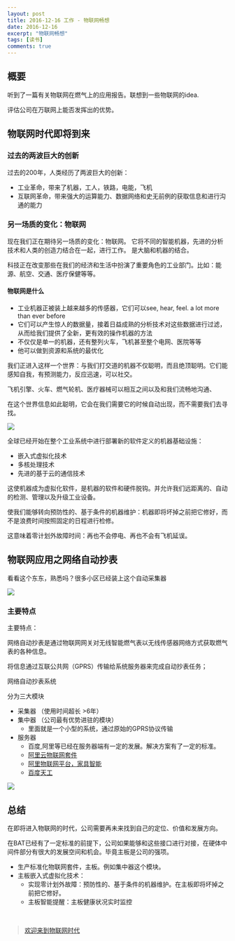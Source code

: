 ```yaml
---
layout: post
title: 2016-12-16 工作 - 物联网畅想
date: 2016-12-16
excerpt: "物联网畅想"
tags: [读书]
comments: true
---
```


## 概要

听到了一篇有关物联网在燃气上的应用报告。联想到一些物联网的idea. 

评估公司在万联网上能否发挥出的优势。

## 物联网时代即将到来

### 过去的两波巨大的创新

过去的200年，人类经历了两波巨大的创新：

- 工业革命，带来了机器，工人，铁路，电能，飞机
- 互联网革命，带来强大的运算能力、数据网络和史无前例的获取信息和进行沟通的能力

### 另一场质的变化：物联网

现在我们正在期待另一场质的变化：物联网。 它将不同的智能机器，先进的分析技术和人类的创造力结合在一起，进行工作。 是大脑和机器的结合。

科技正在改变那些在我们的经济和生活中扮演了重要角色的工业部门。比如：能源、航空、交通、医疗保健等等。

#### 物联网是什么

- 工业机器正被装上越来越多的传感器，它们可以see, hear, feel. a lot more than ever before
- 它们可以产生惊人的数据量，接着日益成熟的分析技术对这些数据进行过滤，从而给我们提供了全新，更有效的操作机器的方法
- 不仅仅是单一的机器，还有整列火车，飞机甚至整个电网、医院等等
- 他可以做到资源和系统的最优化


我们正进入这样一个世界：与我们打交道的机器不仅聪明，而且绝顶聪明。它们能感知自我，有预测能力，反应迅速，可以社交。

飞机引擎、火车、燃气轮机、医疗器械可以相互之间以及和我们流畅地沟通、

在这个世界信息如此聪明，它会在我们需要它的时候自动出现，而不需要我们去寻找。
 

![](http://i.imgur.com/JlbbcLd.jpg)


全球已经开始在整个工业系统中进行部署新的软件定义的机器基础设施：

- 嵌入式虚拟化技术
- 多核处理技术
- 先进的基于云的通信技术

这使机器成为虚拟化软件，是机器的软件和硬件脱钩。并允许我们远距离的、自动的检测、管理以及升级工业设备。

使我们能够转向预防性的、基于条件的机器维护：机器即将坏掉之前把它修好，而不是浪费时间按照固定的日程进行检修。

这意味着零计划外故障时间：再也不会停电、再也不会有飞机延误。

## 物联网应用之网络自动抄表

看看这个东东，熟悉吗？很多小区已经装上这个自动采集器

![](http://i.imgur.com/2iqHnCW.png)

### 主要特点

主要特点：

网络自动抄表是通过物联网网关对无线智能燃气表以无线传感器网络方式获取燃气表的各种信息。

将信息通过互联公共网（GPRS）传输给系统服务器来完成自动抄表任务；

网络自动抄表系统

分为三大模块

- 采集器 （使用时间超长 >6年）
- 集中器 （公司最有优势进驻的模块）
    - 里面就是一个小型的系统，通过原始的GPRS协议传输
- 服务器
  - 百度,阿里等已经在服务器端有一定的发展。解决方案有了一定的标准。
  - [阿里云物联网套件](https://www.aliyun.com/solution/iot/?)
  - [阿里物联网平台，家具智能](http://open.aliplus.com/)
  - [百度天工](https://cloud.baidu.com/solution/iot/index.html)

![](http://i.imgur.com/Dgn3hdo.png)


## 总结

在即将进入物联网的时代，公司需要再未来找到自己的定位、价值和发展方向。

在BAT已经有了一定标准的前提下，公司如果能够和这些接口进行对接，在硬体中间件部分有很大的发展空间和机会。毕竟主板是公司的强项。

- 生产标准化物联网套件，主板。例如集中器这个模块。
- 主板嵌入式虚拟化技术： 
    - 实现零计划外故障：预防性的、基于条件的机器维护。在主板即将坏掉之前把它修好。
    - 主板智能提醒：主板健康状况实时监控


<br>


> [欢迎来到物联网时代](http://open.163.com/movie/2014/3/Q/K/M9KC7JVA4_M9KGVI7QK.html)

